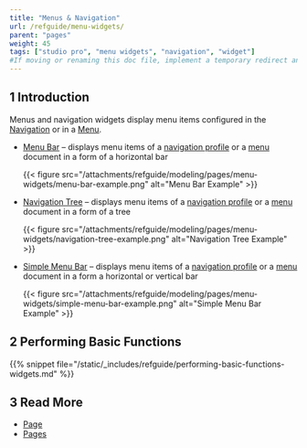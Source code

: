 ```yaml
---
title: "Menus & Navigation"
url: /refguide/menu-widgets/
parent: "pages"
weight: 45
tags: ["studio pro", "menu widgets", "navigation", "widget"]
#If moving or renaming this doc file, implement a temporary redirect and let the respective team know they should update the URL in the product. See Mapping to Products for more details.
---
```


## 1 Introduction

Menus and navigation widgets display menu items configured in the [Navigation](/refguide/navigation/) or in a [Menu](/refguide/menu/).

* [Menu Bar](/refguide/menu-bar/) – displays menu items of a [navigation profile](/refguide/navigation/#profiles) or a [menu](/refguide/menu/) document in a form of a horizontal bar

    {{< figure src="/attachments/refguide/modeling/pages/menu-widgets/menu-bar-example.png" alt="Menu Bar Example" >}}

* [Navigation Tree](/refguide/navigation-tree/) – displays menu items of a [navigation profile](/refguide/navigation/#profiles) or a [menu](/refguide/menu/) document in a form of a tree

    {{< figure src="/attachments/refguide/modeling/pages/menu-widgets/navigation-tree-example.png" alt="Navigation Tree Example" >}}

* [Simple Menu Bar](/refguide/simple-menu-bar/) – displays menu items of a [navigation profile](/refguide/navigation/#profiles) or a [menu](/refguide/menu/) document in a form a horizontal or vertical bar 

    {{< figure src="/attachments/refguide/modeling/pages/menu-widgets/simple-menu-bar-example.png" alt="Simple Menu Bar Example" >}}


## 2 Performing Basic Functions

{{% snippet file="/static/_includes/refguide/performing-basic-functions-widgets.md" %}}

## 3 Read More

* [Page](/refguide/page/)
* [Pages](/refguide/pages/)